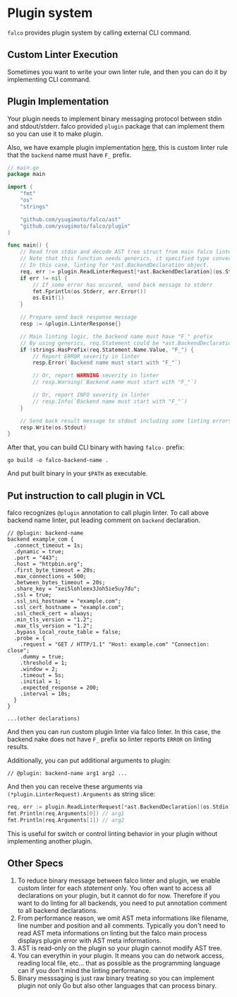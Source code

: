 # Plugin system

`falco` provides plugin system by calling external CLI command.

## Custom Linter Execution

Sometimes you want to write your own linter rule, and then you can do it by implementing CLI command.

## Plugin Implementation

Your plugin needs to implement binary messaging protocol between stdin and stdout/stderr.
falco provided `plugin` package that can implement them so you can use it to make plugin.

Also, we have example plugin implementation [here](../examples/plugin/), this is custom linter rule that the `backend` name must have `F_` prefix.

```go
// main.go
package main

import (
	"fmt"
	"os"
	"strings"

	"github.com/ysugimoto/falco/ast"
	"github.com/ysugimoto/falco/plugin"
)

func main() {
	// Read from stdin and decode AST tree struct from main falco linter.
	// Note that this function needs generics, it specified type conversion of provided statement.
	// In this case, linting for *ast.BackendDeclaration object.
	req, err := plugin.ReadLinterRequest[*ast.BackendDeclaration](os.Stdin)
	if err != nil {
 		// If some error has occured, send back message to stderr
		fmt.Fprintln(os.Stderr, err.Error())
		os.Exit(1)
	}

	// Prepare send back response message
	resp := &plugin.LinterResponse{}

	// Main linting logic, the backend name must have "F_" prefix
	// By using generics, req.Statement could be *ast.BackendDeclaration pointer.
	if !strings.HasPrefix(req.Statement.Name.Value, "F_") {
 		// Report ERROR severity in linter
		resp.Error(`Backend name must start with "F_"`)

		// Or, report WARNING severity in linter
		// resp.Warning(`Backend name must start with "F_"`)

 		// Or, report INFO severity in linter
		// resp.Info(`Backend name must start with "F_"`)
	}

	// Send back result message to stdout including some linting errors
	resp.Write(os.Stdout)
}
```

After that, you can build CLI binary with having `falco-` prefix:

```shell
go build -o falco-backend-name .
```

And put built binary in your `$PATH` as executable.

## Put instruction to call plugin in VCL

falco recognizes `@plugin` annotation to call plugin linter. To call above backend name linter, put leading comment on `backend` declaration.

```vcl
// @plugin: backend-name
backend example_com {
  .connect_timeout = 1s;
  .dynamic = true;
  .port = "443";
  .host = "httpbin.org";
  .first_byte_timeout = 20s;
  .max_connections = 500;
  .between_bytes_timeout = 20s;
  .share_key = "xei5lohleex3Joh5ie5uy7du";
  .ssl = true;
  .ssl_sni_hostname = "example.com";
  .ssl_cert_hostname = "example.com";
  .ssl_check_cert = always;
  .min_tls_version = "1.2";
  .max_tls_version = "1.2";
  .bypass_local_route_table = false;
  .probe = {
    .request = "GET / HTTP/1.1" "Host: example.com" "Connection: close";
    .dummy = true;
    .threshold = 1;
    .window = 2;
    .timeout = 5s;
    .initial = 1;
    .expected_response = 200;
    .interval = 10s;
  }
}

...(other declarations)
```

And then you can run custom plugin linter via falco linter. In this case, the backend nake does not have `F_` prefix so linter reports `ERROR` on linting results.

Additionally, you can put additional arguments to plugin:

```vcl
// @plugin: backend-name arg1 arg2 ...
```

And then you can receive these arguments via `(*plugin.LinterRequest).Arguments` as string slice:

```go
req, err := plugin.ReadLinterRequest[*ast.BackendDeclaration](os.Stdin)
fmt.Println(req.Arguments[0]) // arg1
fmt.Println(req.Arguments[1]) // arg2
```

This is useful for switch or control linting behavior in your plugin without implementing another plugin.

## Other Specs

1. To reduce binary message between falco linter and plugin, we enable custom linter for each *statement* only. You often want to access all declarations on your plugin, but it cannot do for now. Therefore if you want to do linting for all backends, you need to put annotation comment to all backend declarations.
2. From performance reason, we omit AST meta informations like filename, line number and position and all comments. Typically you don't need to read AST meta informations on linting but the falco main process displays plugin error with AST meta informations.
3. AST is read-only on the plugin so your plugin cannot modify AST tree.
4. You can everythin in your plugin. It means you can do network access, reading local file, etc... that as possible as the programming language can if you don't mind the linting performance.
5. Binary messsaging is just raw binary treating so you can implement plugin not only Go but also other languages that can process binary.
